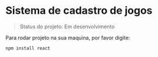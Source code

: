 <h1>Sistema de cadastro de jogos</h1>

> Status do projeto: Em desenvolvimento

Para rodar projeto na sua maquina, por favor digite:

```
npm install react
```
